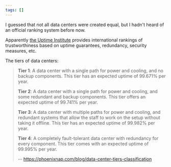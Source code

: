 ```yaml
---
tags: []
---
```

I guessed that not all data centers were created equal, but I hadn't heard of an official ranking system before now.

Apparently [the Uptime Institute](https://uptimeinstitute.com/) provides international rankings of trustworthiness based on uptime guarantees, redundancy, security measures, etc.

The tiers of data centers:

>    **Tier 1**: A data center with a single path for power and cooling, and no backup components. This tier has an expected uptime of 99.671% per year.
>
>    **Tier 2**: A data center with a single path for power and cooling, and some redundant and backup components. This tier offers an expected uptime of 99.741% per year.
>
>    **Tier 3**: A data center with multiple paths for power and cooling, and redundant systems that allow the staff to work on the setup without taking it offline. This tier has an expected uptime of 99.982% per year.
>
>    **Tier 4**: A completely fault-tolerant data center with redundancy for every component. This tier comes with an expected uptime of 99.995% per year.
>
> -- https://phoenixnap.com/blog/data-center-tiers-classification
